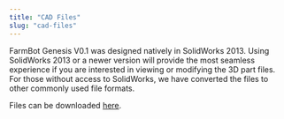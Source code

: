 ```yaml
---
title: "CAD Files"
slug: "cad-files"
---
```


FarmBot Genesis V0.1 was designed natively in SolidWorks 2013. Using SolidWorks 2013 or a newer version will provide the most seamless experience if you are interested in viewing or modifying the 3D part files. For those without access to SolidWorks, we have converted the files to other commonly used file formats.

Files can be downloaded [here](https://drive.google.com/a/roryaronson.com/folderview?id=0B-wExYzQcnp3a0hibzJScWxZLXc&usp=drive_web&tid=0B-wExYzQcnp3bmY4STBfSmJMQWc).
